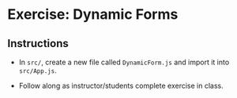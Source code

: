 # Exercise: Dynamic Forms

## Instructions

- In `src/`, create a new file called `DynamicForm.js` and import it into `src/App.js`.

- Follow along as instructor/students complete exercise in class.
